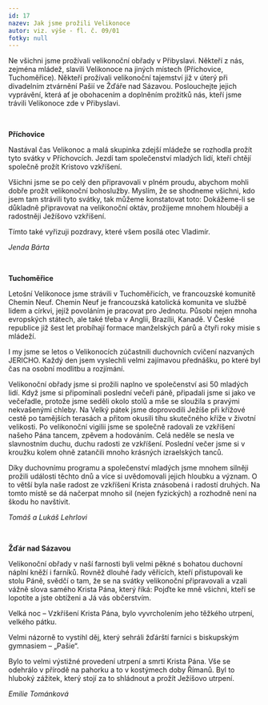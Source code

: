 ```yaml
---
id: 17
nazev: Jak jsme prožili Velikonoce
autor: viz. výše - fl. č. 09/01
fotky: null
---
```

Ne všichni jsme prožívali velikonoční obřady v Přibyslavi. Někteří z nás, zejména mládež, slavili Velikonoce na jiných místech (Příchovice, Tuchoměřice). Někteří prožívali velikonoční tajemství již v úterý při divadelním ztvárnění Pašií ve Žďáře nad Sázavou. Poslouchejte jejich vyprávění, která ať je obohacením a doplněním prožitků nás, kteří jsme trávili Velikonoce zde v Přibyslavi.
<p>
<br>
<p>
<b>Příchovice</b>
<p>
Nastával čas Velikonoc a malá skupinka zdejší mládeže se rozhodla prožít tyto svátky v Příchovcích. Jezdí tam společenství mladých lidí, kteří chtějí společně prožít Kristovo vzkříšení.
<p>
Všichni jsme se po celý den připravovali v plném proudu, abychom mohli dobře prožít velikonoční bohoslužby. Myslím, že se shodneme všichni, kdo jsem tam strávili tyto svátky, tak můžeme konstatovat toto: Dokážeme-li se důkladně připravovat na velikonoční oktáv, prožijeme mnohem hlouběji a radostněji Ježíšovo vzkříšení.
<p>
Tímto také vyřizuji pozdravy, které všem posílá otec Vladimír.
<p>
<i>Jenda Bárta</i>
<p>
<br>
<p>
<b>Tuchoměřice</b>
<p>
Letošní Velikonoce jsme strávili v Tuchoměřicích, ve francouzské komunitě Chemin Neuf. Chemin Neuf je francouzská katolická komunita ve službě lidem a církvi, jejíž povoláním je pracovat pro Jednotu. Působí nejen mnoha evropských státech, ale také třeba v Anglii, Brazílii, Kanadě. V České republice již šest let probíhají formace manželských párů a čtyři roky misie s mládeží.
<p>
I my jsme se letos o Velikonocích zúčastnili duchovních cvičení nazvaných JERICHO. Každý den jsem vyslechli velmi zajímavou přednášku, po které byl čas na osobní modlitbu a rozjímání.
<p>
Velikonoční obřady jsme si prožili naplno ve společenství asi 50 mladých lidí. Když jsme si připomínali poslední večeři páně, připadali jsme si jako ve večeřadle, protože jsme seděli okolo stolů a mše se sloužila s pravými nekvašenými chleby. Na Velký pátek jsme doprovodili Ježíše při křížové cestě po tamějších terasách a přitom okusili tíhu skutečného kříže v životní velikosti. Po velikonoční vigilii jsme se společně radovali ze vzkříšení našeho Pána tancem, zpěvem a hodováním. Celá neděle se nesla ve slavnostním duchu, duchu radosti ze vzkříšení. Poslední večer jsme si v kroužku kolem ohně zatančili mnoho krásných izraelských tanců.
<p>
Díky duchovnímu programu a společenství mladých jsme mnohem silněji prožili události těchto dnů a více si uvědomovali jejich hloubku a význam. O to větší byla naše radost ze vzkříšení Krista znásobená i radostí druhých. Na tomto místě se dá načerpat mnoho sil (nejen fyzických) a rozhodně není na škodu ho navštívit.
<p>
<i>Tomáš a Lukáš Lehrlovi</i>
<p>
<br>
<p>
<b>Žďár nad Sázavou</b>
<p>
Velikonoční obřady v naší farnosti byli velmi pěkné s bohatou duchovní náplní kněží i farníků. Rovněž dlouhé řady věřících, kteří přistupovali ke stolu Páně, svědčí o tam, že se na svátky velikonoční připravovali a vzali vážně slova samého Krista Pána, který říká: Pojďte ke mně všichni, kteří se lopotíte a jste obtíženi a Já vás občerstvím.
<p>
Velká noc – Vzkříšení Krista Pána, bylo vyvrcholením jeho těžkého utrpení, velkého pátku. 
<p>
Velmi názorně to vystihl děj, který sehráli žďárští farníci s biskupským gymnasiem – „Pašie“.
<p>
Bylo to velmi výstižné provedení utrpení a smrti Krista Pána. Vše se odehrálo v přírodě na pahorku a to v kostýmech doby Římanů. Byl to hluboký zážitek, který stojí za to shládnout a prožít Ježíšovo utrpení.
<p>
<i>Emilie Tománková</i>
